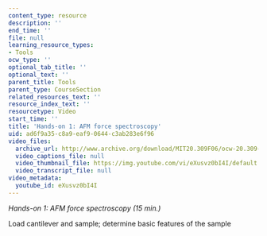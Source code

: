 ```yaml
---
content_type: resource
description: ''
end_time: ''
file: null
learning_resource_types:
- Tools
ocw_type: ''
optional_tab_title: ''
optional_text: ''
parent_title: Tools
parent_type: CourseSection
related_resources_text: ''
resource_index_text: ''
resourcetype: Video
start_time: ''
title: 'Hands-on 1: AFM force spectroscopy'
uid: ad6f9a35-c8a9-eaf9-0644-c3ab283e6f96
video_files:
  archive_url: http://www.archive.org/download/MIT20.309F06/ocw-20.309-2007-07-11-hands-on_300k.mp4
  video_captions_file: null
  video_thumbnail_file: https://img.youtube.com/vi/eXusvz0bI4I/default.jpg
  video_transcript_file: null
video_metadata:
  youtube_id: eXusvz0bI4I
---
```


_Hands-on 1: AFM force spectroscopy (15 min.)_

Load cantilever and sample; determine basic features of the sample



